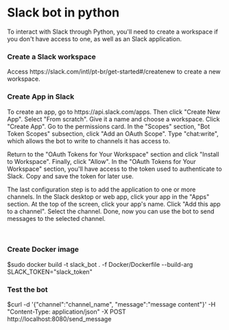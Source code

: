 <h1>Slack bot in python</h1>
To interact with Slack through Python, you'll need to create a workspace if you don't have access to one, as well as an Slack application.

<br>
<h3> Create a Slack workspace </h3>
Access https://slack.com/intl/pt-br/get-started#/createnew to create a new workspace.

<br>
<h3> Create App in Slack </h3>
<p>To create an app, go to https://api.slack.com/apps. Then click "Create New App". Select "From scratch". Give it a name and choose a workspace. Click "Create App". Go to the permissions card. In the "Scopes" section, "Bot Token Scopes" subsection, click "Add an OAuth Scope". Type "chat:write", which allows the bot to write to channels it has access to.</p>

<p>Return to the "OAuth Tokens for Your Workspace" section and click "Install to Workspace". Finally, click "Allow". In the "OAuth Tokens for Your Workspace" section, you'll have access to the token used to authenticate to Slack. Copy and save the token for later use.</p>

<p>The last configuration step is to add the application to one or more channels. In the Slack desktop or web app, click your app in the "Apps" section. At the top of the screen, click your app's name. Click "Add this app to a channel". Select the channel. Done, now you can use the bot to send messages to the selected channel.</p>

<br>
<h3>Create Docker image</h3>
$sudo docker build -t slack_bot . -f Docker/Dockerfile --build-arg SLACK_TOKEN="slack_token"

<br>
<h3>Test the bot</h3>

$curl -d '{"channel":"channel_name", "message":"message content"}' -H "Content-Type: application/json" -X POST http://localhost:8080/send_message
